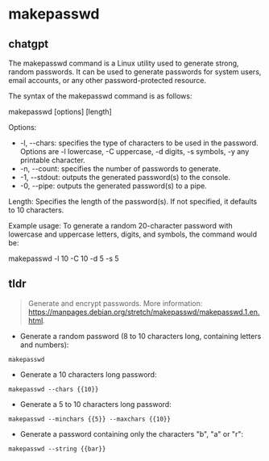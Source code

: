 # makepasswd 
## chatgpt 
The makepasswd command is a Linux utility used to generate strong, random passwords. It can be used to generate passwords for system users, email accounts, or any other password-protected resource.

The syntax of the makepasswd command is as follows:

makepasswd [options] [length]

Options:
- -l, --chars: specifies the type of characters to be used in the password. Options are -l lowercase, -C uppercase, -d digits, -s symbols, -y any printable character.
- -n, --count: specifies the number of passwords to generate.
- -1, --stdout: outputs the generated password(s) to the console.
- -0, --pipe: outputs the generated password(s) to a pipe.

Length:
Specifies the length of the password(s). If not specified, it defaults to 10 characters.

Example usage:
To generate a random 20-character password with lowercase and uppercase letters, digits, and symbols, the command would be:

makepasswd -l 10 -C 10 -d 5 -s 5 

## tldr 
 
> Generate and encrypt passwords.
> More information: <https://manpages.debian.org/stretch/makepasswd/makepasswd.1.en.html>.

- Generate a random password (8 to 10 characters long, containing letters and numbers):

`makepasswd`

- Generate a 10 characters long password:

`makepasswd --chars {{10}}`

- Generate a 5 to 10 characters long password:

`makepasswd --minchars {{5}} --maxchars {{10}}`

- Generate a password containing only the characters "b", "a" or "r":

`makepasswd --string {{bar}}`
